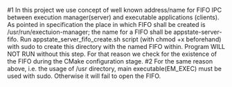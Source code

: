 
#1
    In this project we use concept of well known address/name for FIFO IPC between
    execution manager(server) and executable applications (clients). As pointed in
    specification the place in which FIFO shall be created is /usr/run/exectuion-manager;
    the name for a FIFO shall be appstate-server-fifo. Run appstate_server_fifo_create.sh
    script (with chmod +x beforehand) with sudo to create this directory with the named
    FIFO within. Program WILL NOT RUN without this step. For that reason we check for the
    existence of the FIFO during the CMake configuration stage.
#2
    For the same reason above, i.e. the usage of /usr directory, main executable(EM_EXEC)
    must be used with sudo. Otherwise it will fail to open the FIFO.
